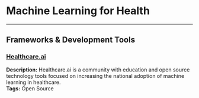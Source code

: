 # Machine Learning for Health
---

## Frameworks & Development Tools

### [Healthcare.ai](https://healthcare.ai/) 
**Description:** Healthcare.ai is a community with education and open source technology tools focused on increasing the national adoption of machine learning in healthcare.     
**Tags:** Open Source